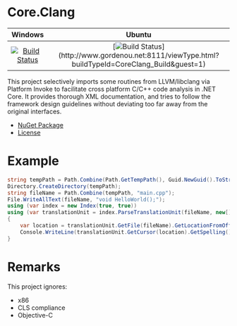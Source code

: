  # Core.Clang

|Windows|Ubuntu|
|:--:|:--:|
|[![Build Status](https://ci.appveyor.com/api/projects/status/github/GordenOu/Core.Clang?svg=true)](https://ci.appveyor.com/project/GordenOu/core-clang)|[![Build Status](http://www.gordenou.net:8111/app/rest/builds/buildType:(id:CoreClang_Build)/statusIcon.svg)](http://www.gordenou.net:8111/viewType.html?buildTypeId=CoreClang_Build&guest=1)|

This project selectively imports some routines from LLVM/libclang via Platform Invoke to facilitate cross platform C/C++ code analysis in .NET Core.
It provides thorough XML documentation,
and tries to follow the framework design guidelines without deviating too far away from the original interfaces.

- [NuGet Package](https://www.nuget.org/packages/Core.Clang/)
- [License](License.txt)

# Example
```C#
string tempPath = Path.Combine(Path.GetTempPath(), Guid.NewGuid().ToString());
Directory.CreateDirectory(tempPath);
string fileName = Path.Combine(tempPath, "main.cpp");
File.WriteAllText(fileName, "void HelloWorld();");
using (var index = new Index(true, true))
using (var translationUnit = index.ParseTranslationUnit(fileName, new[] { "-v" }))
{
    var location = translationUnit.GetFile(fileName).GetLocationFromOffset(0);
    Console.WriteLine(translationUnit.GetCursor(location).GetSpelling());
}
```

# Remarks
This project ignores:
- x86
- CLS compliance
- Objective-C
